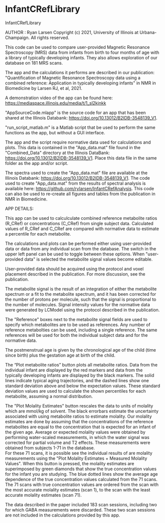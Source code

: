 # InfantCRefLibrary

InfantCRefLibrary

AUTHOR : Ryan Larsen
Copyright (c) 2021, University of Illinois at Urbana-Champaign. All rights reserved.

This code can be used to compare user-provided Magnetic Resonance Spectroscopy (MRS) data from infants from birth to four months of age with a library of typically developing infants.  They also allows exploration of our database on 181 MRS scans.

The app and the calculations it performs are described in our publication: "Quantification of Magnetic Resonance Spectroscopy data using a combined reference: Application in typically developing infants" in NMR in Biomedicine by Larsen RJ, et al, 2021.

A demonstration video of the app can be found here: https://mediaspace.illinois.edu/media/t/1_sl2kjnkk

"AppSourceCode.mlapp" is the source code for an app that has been shared at the Illinois Databank: https://doi.org/10.13012/B2IDB-3548139_V1. 
  
"run_script_matlab.m" is a Matlab script that be used to perform the same functions as the app, but without a GUI interface.

The app and the script require normative data used for calculations and plots. This data is contained in the "App_data.mat" file found in the "Combined_Data" directory at the Illinois DataBank: https://doi.org/10.13012/B2IDB-3548139_V1.  Place this data file in the same folder as the app and/or script.  

The spectra used to create the "App_data.mat" file are available at the Illinois Databank:  https://doi.org/10.13012/B2IDB-3548139_V1.  The code used to create "App_data.mat" from the results of spectral analysis is available here: https://github.com/rylarsen/InfantCRefAnalysis.  This code can also be used to re-create all figures and tables from the publication in NMR in Biomedicine.     

APP DETAILS:

This app can be used to calculculate combined reference metabolite ratios (R_CRef) or concentrations (C_CRef) from single subject data. Calculated values of R_CRef and C_CRef are compared with normative data to estimate a percentile for each metabolite. 

The calculations and plots can be performed either using user-provided data or data from any individual scan from the database.  The switch in the upper left panel can be used to toggle between these options. When "user-provided data" is selected the metabolite signal values become editable.  

User-provided data should be acquired using the protocol and voxel placement described in the publication.  For more discussion, see the publication.

The metabolite signal is the result of an integration of either the metabolite spectrum or a fit to the metabolite spectrum, and it has been corrected for the number of protons per molecule, such that the signal is proportional to the number of molecules.  Signal intensity values for the normative data were generated by LCModel using the protocol described in the publication. 

The "Reference" boxes next to the metabolite signal fields are used to specify which metabolites are to be used as references. Any number of reference metabolties can be used, including a single reference. The same references will be used for both the individual subject data and for the normative data.    

The postmenstrual age is given by the chronological age of the child (time since birth) plus the gestation age at birth of the child.

The “Plot metabolite ratios” button plots all metabolite ratios.  Data from the individual infant are displayed by the red markers and data from the typically developing infants are displayed by the black markers.  The solid lines indicate typical aging trajectories, and the dashed lines show one standard deviation above and below the expectation values.  These standard deviation values are used to calculate the shown percentiles for each metabolite, assuming a normal distribution.  

The "Plot Molality Estimates" button rescales the data to units of molality which are mmol/kg of solvent. The black errorbars estimate the uncertainty associated with using metabolite ratios to estimate molality. Our molality estimates are done by assuming that the concentrations of the reference metabolites are equal to the concentration that is expected for an infant of the given age.  Average or expected molality values were obtained by performing water-scaled measurements, in which the water signal was corrected for partial volume and T2 effects.  These measurements were obtained from subjects 1-71 in the database.  
For these 71 scans, it is possible see the individual results of are molality measurements using the "Plot Molality Estimates + Measured Molality Values".  When this button is pressed, the molality estimates are superimposed by green diamonds that show the true concentration values for the infant you are studying.  The blue dotted lines show the average age dependence of the true concentration values calculated from the 71 scans.  The 71 scans with true concentration values are ordered from the scan with the most accurate molality estimates (scan 1), to the scan with the least accurate molality estimates (scan 71).   
  
The data described in the paper included 183 scan sessions, including two for which GABA measurements were discarded.  These two scan sessions are not included in the calculations provided by this app.
